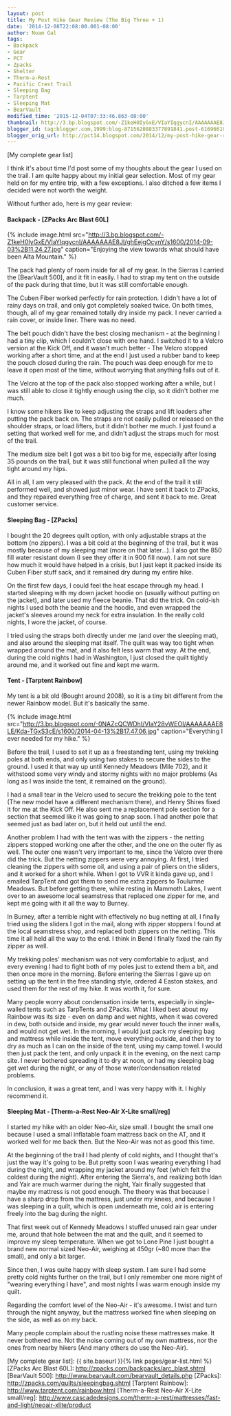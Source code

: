 ```yaml
---
layout: post
title: My Post Hike Gear Review (The Big Three + 1)
date: '2014-12-08T22:08:00.001-08:00'
author: Noam Gal
tags:
- Backpack
- Gear
- PCT
- Zpacks
- Shelter
- Therm-a-Rest
- Pacific Crest Trail
- Sleeping Bag
- Tarptent
- Sleeping Mat
- BearVault
modified_time: '2015-12-04T07:33:46.863-08:00'
thumbnail: http://3.bp.blogspot.com/-Z1keH0IyGxE/VIaYIqgycnI/AAAAAAAE8JI/ghEejgOcynY/s72-c/2014-09-03%2B11.24.27.jpg
blogger_id: tag:blogger.com,1999:blog-8715620883377891841.post-6169661002266872370
blogger_orig_url: http://pct14.blogspot.com/2014/12/my-post-hike-gear-review-big-three-1.html
---
```

[My complete gear list]

I think it's about time I'd post some of my thoughts about the gear I used on the trail. I am quite happy about my initial gear selection. Most of my gear held on for my entire trip, with a few exceptions. I also ditched a few items I decided were not worth the weight.

Without further ado, here is my gear review:

#### Backpack - [ZPacks Arc Blast 60L]

{% include image.html src="http://3.bp.blogspot.com/-Z1keH0IyGxE/VIaYIqgycnI/AAAAAAAE8JI/ghEejgOcynY/s1600/2014-09-03%2B11.24.27.jpg" caption="Enjoying the view towards what should have been Alta Mountain." %}

The pack had plenty of room inside for all of my gear. In the Sierras I carried the [BearVault 500], and it fit in easily. I had to strap my tent on the outside of the pack during that time, but it was still comfortable enough.

The Cuben Fiber worked perfectly for rain protection. I didn't have a lot of rainy days on trail, and only got completely soaked twice. On both times, though, all of my gear remained totally dry inside my pack. I never carried a rain cover, or inside liner. There was no need.

The belt pouch didn't have the best closing mechanism - at the beginning I had a tiny clip, which I couldn't close with one hand. I switched it to a Velcro version at the Kick Off, and it wasn't much better - The Velcro stopped working after a short time, and at the end I just used a rubber band to keep the pouch closed during the rain. The pouch was deep enough for me to leave it open most of the time, without worrying that anything falls out of it.

The Velcro at the top of the pack also stopped working after a while, but I was still able to close it tightly enough using the clip, so it didn't bother me much.

I know some hikers like to keep adjusting the straps and lift loaders after putting the pack back on. The straps are not easily pulled or released on the shoulder straps, or load lifters, but it didn't bother me much. I just found a setting that worked well for me, and didn't adjust the straps much for most of the trail.

The medium size belt I got was a bit too big for me, especially after losing 35 pounds on the trail, but it was still functional when pulled all the way tight around my hips.

All in all, I am very pleased with the pack. At the end of the trail it still performed well, and showed just minor wear. I have sent it back to ZPacks, and they repaired everything free of charge, and sent it back to me. Great customer service.

#### Sleeping Bag - [ZPacks]

I bought the 20 degrees quilt option, with only adjustable straps at the bottom (no zippers). I was a bit cold at the beginning of the trail, but it was mostly because of my sleeping mat (more on that later...). I also got the 850 fill water resistant down (I see they offer it in 900 fill now). I am not sure how much it would have helped in a crisis, but I just kept it packed inside its Cuben Fiber stuff sack, and it remained dry during my entire hike.

On the first few days, I could feel the heat escape through my head. I started sleeping with my down jacket hoodie on (usually without putting on the jacket), and later used my fleece beanie. That did the trick. On cold-ish nights I used both the beanie and the hoodie, and even wrapped the jacket's sleeves around my neck for extra insulation. In the really cold nights, I wore the jacket, of course.

I tried using the straps both directly under me (and over the sleeping mat), and also around the sleeping mat itself. The quilt was way too tight when wrapped around the mat, and it also felt less warm that way. At the end, during the cold nights I had in Washington, I just closed the quilt tightly around me, and it worked out fine and kept me warm.

#### Tent - [Tarptent Rainbow]

My tent is a bit old (Bought around 2008), so it is a tiny bit different from the newer Rainbow model. But it's basically the same.

{% include image.html src="http://3.bp.blogspot.com/-0NAZcQCWDhI/VIaY28vWEOI/AAAAAAAE8LE/Kda-TGxS3cE/s1600/2014-04-13%2B17.47.06.jpg" caption="Everything I ever needed for my hike." %}

Before the trail, I used to set it up as a freestanding tent, using my trekking poles at both ends, and only using two stakes to secure the sides to the ground. I used it that way up until Kennedy Meadows (Mile 702), and it withstood some very windy and stormy nights with no major problems (As long as I was inside the tent, it remained on the ground).

I had a small tear in the Velcro used to secure the trekking pole to the tent (The new model have a different mechanism there), and Henry Shires fixed it for me at the Kick Off. He also sent me a replacement pole section for a section that seemed like it was going to snap soon. I had another pole that seemed just as bad later on, but it held out until the end.

Another problem I had with the tent was with the zippers - the netting zippers stopped working one after the other, and the one on the outer fly as well. The outer one wasn't very important to me, since the Velcro over there did the trick. But the netting zippers were very annoying. At first, I tried cleaning the zippers with some oil, and using a pair of pliers on the sliders, and it worked for a short while. When I got to VVR it kinda gave up, and I emailed TarpTent and got them to send me extra zippers to Toulumne Meadows. But before getting there, while resting in Mammoth Lakes, I went over to an awesome local seamstress that replaced one zipper for me, and kept me going with it all the way to Burney.

In Burney, after a terrible night with effectively no bug netting at all, I finally tried using the sliders I got in the mail, along with zipper stoppers I found at the local seamstress shop, and replaced both zippers on the netting. This time it all held all the way to the end. I think in Bend I finally fixed the rain fly zipper as well.

My trekking poles' mechanism was not very comfortable to adjust, and every evening I had to fight both of my poles just to extend them a bit, and then once more in the morning. Before entering the Sierras I gave up on setting up the tent in the free standing style, ordered 4 Easton stakes, and used them for the rest of my hike. It was worth it, for sure.

Many people worry about condensation inside tents, especially in single-walled tents such as TarpTents and ZPacks. What I liked best about my Rainbow was its size - even on damp and wet nights, when it was covered in dew, both outside and inside, my gear would never touch the inner walls, and would not get wet. In the morning, I would just pack my sleeping bag and mattress while inside the tent, move everything outside, and then try to dry as much as I can on the inside of the tent, using my camp towel. I would then just pack the tent, and only unpack it in the evening, on the next camp site. I never bothered spreading it to dry at noon, or had my sleeping bag get wet during the night, or any of those water/condensation related problems.

In conclusion, it was a great tent, and I was very happy with it. I highly recommend it.

#### Sleeping Mat - [Therm-a-Rest Neo-Air X-Lite small/reg]

I started my hike with an older Neo-Air, size small. I bought the small one because I used a small inflatable foam mattress back on the AT, and it worked well for me back then. But the Neo-Air was not as good this time.

At the beginning of the trail I had plenty of cold nights, and I thought that's just the way it's going to be. But pretty soon I was wearing everything I had during the night, and wrapping my jacket around my feet (which felt the coldest during the night). After entering the Sierra's, and realizing both Idan and Yair are much warmer during the night, Yair finally suggested that maybe my mattress is not good enough. The theory was that because I have a sharp drop from the mattress, just under my knees, and because I was sleeping in a quilt, which is open underneath me, cold air is entering freely into the bag during the night.

That first week out of Kennedy Meadows I stuffed unused rain gear under me, around that hole between the mat and the quilt, and it seemed to improve my sleep temperature. When we got to Lone Pine I just bought a brand new normal sized Neo-Air, weighing at 450gr (~80 more than the small), and only a bit larger.

Since then, I was quite happy with sleep system. I am sure I had some pretty cold nights further on the trail, but I only remember one more night of "wearing everything I have", and most nights I was warm enough inside my quilt.

Regarding the comfort level of the Neo-Air - it's awesome. I twist and turn through the night anyway, but the mattress worked fine when sleeping on the side, as well as on my back.

Many people complain about the rustling noise these mattresses make. It never bothered me. Not the noise coming out of my own mattress, nor the ones from nearby hikers (And many others do use the Neo-Air).

[My complete gear list]: {{ site.baseurl }}{% link pages/gear-list.html %}
[ZPacks Arc Blast 60L]: http://zpacks.com/backpacks/arc_blast.shtml
[BearVault 500]: http://www.bearvault.com/bearvault_details.php
[ZPacks]: http://zpacks.com/quilts/sleepingbag.shtml
[Tarptent Rainbow]: http://www.tarptent.com/rainbow.html
[Therm-a-Rest Neo-Air X-Lite small/reg]: http://www.cascadedesigns.com/therm-a-rest/mattresses/fast-and-light/neoair-xlite/product
